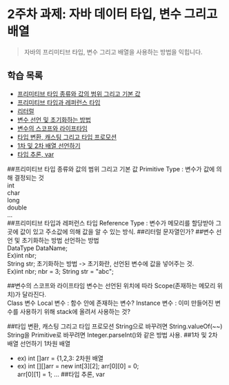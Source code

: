 # 2주차 과제: 자바 데이터 타입, 변수 그리고 배열 
> 자바의 프리미티브 타입, 변수 그리고 배열을 사용하는 방법을 익힙니다.

## 학습 목록
- [프리미티브 타입 종류와 값의 범위 그리고 기본 값](#프리미티브-타입-종류와-값의-범위-그리고-기본-값)
- [프리미티브 타입과 레퍼런스 타입](#프리미티브-타입과-레퍼런스-타입)
- [리터럴](#리터럴)
- [변수 선언 및 초기화하는 방법](#변수-선언-및-초기화하는-방법)
- [변수의 스코프와 라이프타임](#변수의-스코프와-라이프타임)
- [타입 변환, 캐스팅 그리고 타입 프로모션](#타입-변환,-캐스팅-그리고-타입-프로모션)
- [1차 및 2차 배열 선언하기](#1차-및-2차-배열-선언하기)
- [타입 추론, var](#타입-추론,-var)

##프리미티브 타입 종류와 값의 범위 그리고 기본 값
Primitive Type : 변수가 값에 의해 결정되는 것  
int  
char  
long  
double  
...  
##프리미티브 타입과 레퍼런스 타입
Reference Type : 변수가 메모리를 할당받아 그 곳에 값이 있고 주소값에 의해 값을 알 수 있는 방식.
##리터럴
문자열인가?
##변수 선언 및 초기화하는 방법 
선언하는 방법  
DataType DataName;  
Ex)int nbr;  
   String str;
초기화하는 방법
-> 초기화란, 선언된 변수에 값을 넣어주는 것.  
Ex)int nbr;
  nbr = 3;
  String str = "abc";

##변수의 스코프와 라이프타임
변수는 선언된 위치에 따라 Scope(존재하는 메모리 위치)가 달라진다.  
Class 변수
Local 변수 : 함수 안에 존재하는 변수? 
Instance 변수 : 이미 만들어진 변수를 사용하기 위해 stack에 올려서 사용하는 것?


##타입 변환, 캐스팅 그리고 타입 프로모션
String으로 바꾸려면 String.valueOf(~~)  
String을 Primitive로 바꾸려면 Integer.parseInt()와 같은 방법 사용.
##1차 및 2차 배열 선언하기
1차원 배열  
 - ex) int []arr = {1,2,3:
2차원 배열
 - ex) int [][]arr = new int[3][2];
 arr[0][0] = 0;  
 arr[0][1] = 1; ... 
##타입 추론, var
